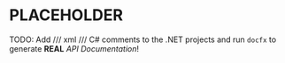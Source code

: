 # PLACEHOLDER
TODO: Add /// xml /// C# comments to the .NET projects and run `docfx` to generate **REAL** *API Documentation*!
